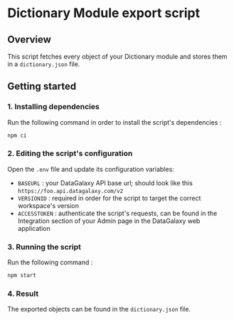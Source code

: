 # Dictionary Module export script

## Overview

This script fetches every object of your Dictionary module and stores them in a `dictionary.json` file.

## Getting started

### 1. Installing dependencies

Run the following command in order to install the script's dependencies :

```bash
npm ci
```

### 2. Editing the script's configuration

Open the `.env` file and update its configuration variables:

- `BASEURL` : your DataGalaxy API base url; should look like this `https://foo.api.datagalaxy.com/v2`
- `VERSIONID` : required in order for the script to target the correct workspace's version
- `ACCESSTOKEN` : authenticate the script's requests, can be found in the Integration section of your Admin page in the DataGalaxy web application

### 3. Running the script

Run the following command :

```bash
npm start
```

### 4. Result

The exported objects can be found in the `dictionary.json` file.
